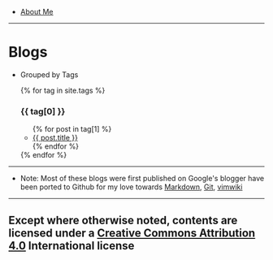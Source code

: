 * [About Me](aboutMe)
---

# Blogs

- Grouped by Tags


<ul>
    {% for tag in site.tags %}
          <span id="{{ tag[0] }}"><h3>{{ tag[0] }}</h3> </span>
		  <ul>
			{% for post in tag[1] %}
			  <li><a href="{{ post.url }}">{{ post.title }}</a></li>
			{% endfor %}
		  </ul>
	{% endfor %}
</ul>

---

* Note: Most of these blogs were first published on Google's blogger have been ported
  to Github for my love towards
  [Markdown](https://daringfireball.net/projects/markdown/),
  [Git](https://git-scm.com/), [vimwiki](https://vimwiki.github.io/)

---
Except where otherwise noted, contents are licensed under a [Creative Commons
Attribution 4.0](https://creativecommons.org/licenses/by/4.0/) International
license
----
